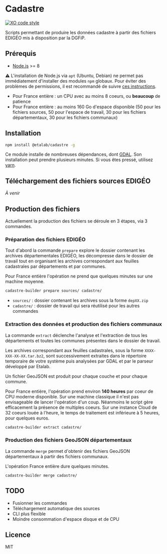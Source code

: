 # Cadastre

[![XO code style](https://img.shields.io/badge/code_style-XO-5ed9c7.svg)](https://github.com/sindresorhus/xo)

Scripts permettant de produire les données cadastre à partir des fichiers EDIGÉO mis à disposition par la DGFiP.

## Prérequis

* [Node.js](https://nodejs.org) >= 8

⚠️ L'installation de Node.js via `apt` (Ubuntu, Debian) ne permet pas immédiatement d'installer des modules `npm` globaux.
Pour éviter des problèmes de permissions, il est recommandé de suivre [ces instructions](https://docs.npmjs.com/getting-started/fixing-npm-permissions#option-2-change-npms-default-directory-to-another-directory).

* Pour France entière : un CPU avec au moins 8 coeurs, ou __beaucoup__ de patience
* Pour France entière : au moins 160 Go d'espace disponible (50 pour les fichiers sources, 50 pour l'espace de travail, 30 pour les fichiers départementaux, 30 pour les fichiers communaux)

## Installation

```bash
npm install @etalab/cadastre -g
```

Ce module installe de nombreuses dépendances, dont [GDAL](www.gdal.org). Son installation peut prendre plusieurs minutes. Si vous êtes pressé, utilisez [yarn](https://yarnpkg.com/lang/en/docs/install/).

## Téléchargement des fichiers sources EDIGÉO

_À venir_

## Production des fichiers

Actuellement la production des fichiers se déroule en 3 étapes, via 3 commandes.

### Préparation des fichiers EDIGÉO

Tout d'abord la commande `prepare` explore le dossier contenant les archives départementales EDIGÉO, les décompresse dans le dossier de travail tout en organisant les archives correspondant aux feuilles cadastrales par départements et par communes.

Pour France entière l'opération ne prend que quelques minutes sur une machine moyenne.

```bash
cadastre-builder prepare sources/ cadastre/
```

* `sources/` : dossier contenant les archives sous la forme `depXX.zip`
* `cadastre/` : dossier de travail qui sera réutilisé pour les autres commandes

### Extraction des données et production des fichiers communaux

La commande `extract` déclenche l'analyse et l'extraction de tous les départements et toutes les communes présentes dans le dossier de travail.

Les archives correspondant aux feuilles cadastrales, sous la forme `XXXX-XXX-XX-XX.tar.bz2`, sont successivement extraites dans le répertoire temporaire de votre système puis analysées par GDAL et par le parseur développé par Etalab.

Un fichier GeoJSON est produit pour chaque couche et pour chaque commune.

Pour France entière, l'opération prend environ __140 heures__ par coeur de CPU moderne disponible. Sur une machine classique il n'est pas envisageable de lancer l'opération d'un coup. Néanmoins le script gère efficacement la présence de multiples coeurs. Sur une instance Cloud de 32 coeurs louée à l'heure, le temps de traitement est inférieure à 5 heures, pour quelques euros.

```bash
cadastre-builder extract cadastre/
```

### Production des fichiers GeoJSON départementaux

La commande `merge` permet d'obtenir des fichiers GeoJSON départementaux à partir des fichiers communaux.

L'opération France entière dure quelques minutes.

```
cadastre-builder merge cadastre/
```

## TODO

* Fusionner les commandes
* Téléchargement automatique des sources
* CLI plus flexible
* Moindre consommation d'espace disque et de CPU

## Licence

MIT

